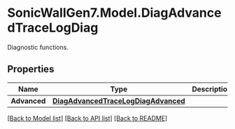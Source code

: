 # SonicWallGen7.Model.DiagAdvancedTraceLogDiag
Diagnostic functions.

## Properties

Name | Type | Description | Notes
------------ | ------------- | ------------- | -------------
**Advanced** | [**DiagAdvancedTraceLogDiagAdvanced**](DiagAdvancedTraceLogDiagAdvanced.md) |  | [optional] 

[[Back to Model list]](../README.md#documentation-for-models) [[Back to API list]](../README.md#documentation-for-api-endpoints) [[Back to README]](../README.md)

